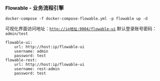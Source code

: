### Flowable - 业务流程引擎

```shell
docker-compose -f docker-compose-flowable.yml -p flowable up -d
```

可视化界面访问地址：[`http://ip地址:9004/flowable-ui`](http://www.zhengqingya.com:9004/flowable-ui)
默认登录账号密码：`admin/test`

```
flowable-ui:
	url: http://host:ip/flowable-ui
	username: admin
	password: test
flowable-rest:
	url: http://host:ip/flowable-ui
	username: rest-admin
	password: test
```
